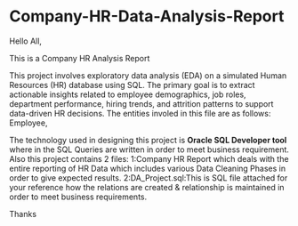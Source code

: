 # Company-HR-Data-Analysis-Report
Hello All,

This is a Company HR Analysis Report

This project involves exploratory data analysis (EDA) on a simulated Human Resources (HR) database using SQL. The primary goal is to extract actionable insights related to employee demographics, job roles, department performance, hiring trends, and attrition patterns to support data-driven HR decisions.
The entities involed in this file are as follows:
Employee,

The technology used in designing this project is **Oracle SQL Developer tool** where in the SQL Queries are written in order to meet business requirement.
Also this project contains 2 files:
1:Company HR Report which deals with the entire reporting of HR Data which includes various Data Cleaning Phases in order to give expected results.
2:DA_Project.sql:This is SQL file attached for your reference how the relations are created & relationship is maintained in order to meet business requirements.

Thanks
